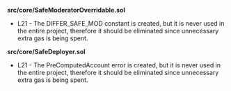 **src/core/SafeModeratorOverridable.sol**
- L21 - The DIFFER_SAFE_MOD constant is created, but it is never used in the entire project, therefore it should be eliminated since unnecessary extra gas is being spent.


**src/core/SafeDeployer.sol**
- L21 - The PreComputedAccount error is created, but it is never used in the entire project, therefore it should be eliminated since unnecessary extra gas is being spent.
